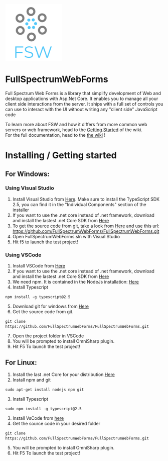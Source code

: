 <img src="LogoFSW.png" width="180" height="180">

# FullSpectrumWebForms
Full Spectrum Web Forms is a library that simplify development of Web and desktop applications with Asp.Net Core. It enables you to manage all your client side interactions from the server. It ships with a full set of controls you can use to interact with the UI without writing any "client side" JavaScript code

To learn more about FSW and how it differs from more common web servers or web framework, head to the [Getting Started](https://github.com/FullSpectrumWebForms/FullSpectrumWebForms/wiki) of the wiki.  
For the full documentation, head to the [the wiki](https://github.com/FullSpectrumWebForms/FullSpectrumWebForms/wiki) !

# Installing / Getting started

## For Windows:
### Using Visual Studio

1. Install Visual Studio from [Here](https://visualstudio.microsoft.com/downloads/). Make sure to install the TypeScript SDK 2.5, you can find it in the "Individual Components" section of the installer
2. If you want to use the .net core instead of .net framework, download and install the lastest .net Core SDK from [Here](https://www.microsoft.com/net/download)
3. To get the source code from git, take a look from [Here](https://docs.microsoft.com/en-us/vsts/repos/git/clone?view=vsts&tabs=visual-studio#clone-from-another-git-provider) and use this url: https://github.com/FullSpectrumWebForms/FullSpectrumWebForms.git
4. Open FullSpectrumWebForms.sln with Visual Studio
5. Hit f5 to launch the test project!

### Using VSCode

1. Install VSCode from [Here](https://code.visualstudio.com/download)
2. If you want to use the .net core instead of .net framework, download and install the lastest .net Core SDK from [Here](https://www.microsoft.com/net/download)
3. We need npm. It is contained in the NodeJs installation: [Here](https://nodejs.org/en/download/current/)
4. Install Typescript
```shell
npm install -g typescript@2.5
```
5. Download git for windows from [Here](https://gitforwindows.org/)
6. Get the source code from git.
```shell
git clone https://github.com/FullSpectrumWebForms/FullSpectrumWebForms.git
```
7. Open the project folder in VSCode
8. You will be prompted to install OmniSharp plugin.
9. Hit F5 To launch the test project!

## For Linux:

1. Install the last .net Core for your distribution [Here](https://www.microsoft.com/net/download/linux-package-manager/rhel/sdk-current)
2. Install npm and git
```shell
sudo apt-get install nodejs npm git
```
3. Install Typescript
```shell
sudo npm install -g typescript@2.5
```
3. Install VsCode from [here](https://code.visualstudio.com/)
4. Get the source code in your desired folder
```shell
git clone https://github.com/FullSpectrumWebForms/FullSpectrumWebForms.git
```
5. You will be prompted to install OmniSharp plugin.
6. Hit F5 To launch the test project!
